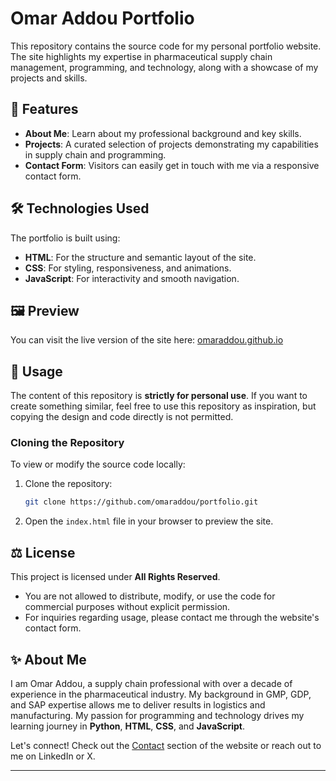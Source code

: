 # Omar Addou Portfolio

This repository contains the source code for my personal portfolio website. The site highlights my expertise in pharmaceutical supply chain management, programming, and technology, along with a showcase of my projects and skills.

## 🌟 Features

- **About Me**: Learn about my professional background and key skills.
- **Projects**: A curated selection of projects demonstrating my capabilities in supply chain and programming.
- **Contact Form**: Visitors can easily get in touch with me via a responsive contact form.

## 🛠️ Technologies Used

The portfolio is built using:
- **HTML**: For the structure and semantic layout of the site.
- **CSS**: For styling, responsiveness, and animations.
- **JavaScript**: For interactivity and smooth navigation.

## 🖼️ Preview

You can visit the live version of the site here: [omaraddou.github.io](https://omaraddou.github.io)

## 📄 Usage

The content of this repository is **strictly for personal use**. If you want to create something similar, feel free to use this repository as inspiration, but copying the design and code directly is not permitted.

### Cloning the Repository

To view or modify the source code locally:
1. Clone the repository:
   ```bash
   git clone https://github.com/omaraddou/portfolio.git
   ```
2. Open the `index.html` file in your browser to preview the site.

## ⚖️ License

This project is licensed under **All Rights Reserved**.  
- You are not allowed to distribute, modify, or use the code for commercial purposes without explicit permission.  
- For inquiries regarding usage, please contact me through the website's contact form.

## ✨ About Me

I am Omar Addou, a supply chain professional with over a decade of experience in the pharmaceutical industry. My background in GMP, GDP, and SAP expertise allows me to deliver results in logistics and manufacturing. My passion for programming and technology drives my learning journey in **Python**, **HTML**, **CSS**, and **JavaScript**.

Let's connect! Check out the [Contact](https://omaraddou.github.io/#contact) section of the website or reach out to me on LinkedIn or X.

---
